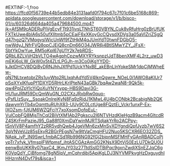 #EXTINF:-1,froo
https://ffcd0f56739e44b5edb84e3131aafd0f794c67c7f01c6be5168c869-apidata.googleusercontent.com/download/storage/v1/b/bisco-01/o/60326d664da405a479684500.mp4?jk=AfSM9cADERuPIVgEcyFTt931ivsLTNhST60VBYN_Cuk8vRfuHrg0zBrUfUKFXTkUwe4blA6s50ufXIltmb5pCEaiF6xXKoyGcCQysdXDVg3a05aVIZriZSgQd47hgzQ7VMqgyslWicUnWf9fZtHkM4qJUmYdT0twnFDGbO5-nwWdyJ_NfrFVQ8opCJEiQ8cnDn66O34JWR6j4BtlSMwYZY_JFsX-SbtYkOwYue_RM5oKpl67gU1Y2k7ebRDS-QRbL8ZLVjjH2bVLTO4wAgphCpzwMXYRYksnpzIJdT8benXMF4L2rz_uwD3mEKj6oLW_GkW0x5t4ZLtLPGJh-m3Co0jKgYYD0-kJktDHCV8DQiByDRNJhhJXfPd1UckYNxBE_akEBnLlnYokeSMr1dpCjMWheEw-qN7NLtxwtobrZRs1uyWtq2RLIxqhAdYd5V4IknQgwre_NOeL0i1AWO8aKIUr7pSqXYxIKfupPf1DXYD5RHrLKrIPteN43aGBk7bqAw2waN8-9Qk5k-qw4PplZpYlcYiQoXuYNYxypp-HBS9Davj3G-HU1urJRM59DcQmWuGN_O2CXzJRxbRw0quo-yPsfLIzSuy__SsoakOnlreiKyN8Fq9zRidJ1KMwL4U4bCONbk2BcabjgNb2QKdawymYrTb4xOqmttuRUhX83-UUy9C0LctUge8FQztEi_Vckr1unxP-Ex-IXOZsm-fJtUM6WZQFcjY7xoXsomDofpEuL-VulCpbFQ8MjsThCql2BiVtXM1Ab2Pgkscu2I6NTVHzdKIeHgzB9acm4GltcdRZ4SKrFmPazieJ95_Ga88f0XmiDaYwinMJRTSdjakYrRo2ACPpy-tSnVlV8P4amfhY2zRR5vdhQwb4JgeVMn6zxMnSvXDYgndiQpfJyzb7wV6S23qVNVeVJz85sEkyR2BGrPEgsN7w9ItVaCmgHFU2Nuo5KSCXR6EO32ZDS_NApk_iyP_IN9SwrLfmbACSd1Rb996NG92fGj2bjpnMSFMHFyGAnRBADCoPjvpTr7xfyk_VfmsplFWfpmsf_ihtASCGAzAmGG2KNsX9DtVj50EzLU7DkQU0UeenwBoUKKRy07taxC4_IKmJY03z27TtdSsIDTBiPqc9gxnZwdjXSnEZJqC6gK0VqQdY_CjBfomg78gN5lpV_mCqhrdjbj5ApjKgLDJ3NYVMPkvgHzDxguydhIHHzrnN4Dvf79s&isca=1
